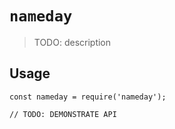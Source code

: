 # `nameday`

> TODO: description

## Usage

```
const nameday = require('nameday');

// TODO: DEMONSTRATE API
```
